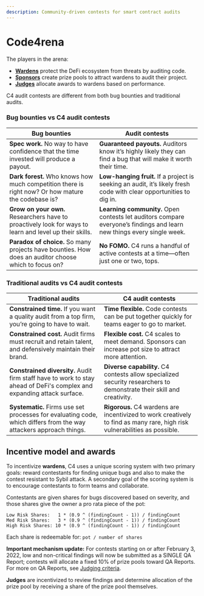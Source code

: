 ```yaml
---
description: Community-driven contests for smart contract audits
---
```


# Code4rena

The players in the arena:

* [**Wardens**](roles/wardens/) protect the DeFi ecosystem from threats by auditing code.
* [**Sponsors**](roles/sponsors/) create prize pools to attract wardens to audit their project.
* [**Judges**](roles/judges/) allocate awards to wardens based on performance.

C4 audit contests are different from both bug bounties and traditional audits.

### Bug bounties vs C4 audit contests

| Bug bounties                                                                                            | Audit contests                                                                                                         |
| ------------------------------------------------------------------------------------------------------- | ---------------------------------------------------------------------------------------------------------------------- |
| **Spec work.** No way to have confidence that the time invested will produce a payout.                  | **Guaranteed payouts.** Auditors know it’s highly likely they can find a bug that will make it worth their time.       |
| **Dark forest.** Who knows how much competition there is right now? Or how mature the codebase is?      | **Low-hanging fruit.** If a project is seeking an audit, it’s likely fresh code with clear opportunities to dig in.    |
| **Grow on your own.** Researchers have to proactively look for ways to learn and level up their skills. | **Learning community.** Open contests let auditors compare everyone’s findings and learn new things every single week. |
| **Paradox of choice.** So many projects have bounties. How does an auditor choose which to focus on?    | **No FOMO.** C4 runs a handful of active contests at a time—often just one or two, tops.                               |

### Traditional audits vs C4 audit contests

| Traditional audits                                                                                                     | C4 audit contests                                                                                                         |
| ---------------------------------------------------------------------------------------------------------------------- | ------------------------------------------------------------------------------------------------------------------------- |
| **Constrained time.** If you want a quality audit from a top firm, you’re going to have to wait.                       | **Time flexible.** Code contests can be put together quickly for teams eager to go to market.                             |
| **Constrained cost.** Audit firms must recruit and retain talent, and defensively maintain their brand.                | **Flexible cost.** C4 scales to meet demand. Sponsors can increase pot size to attract more attention.                    |
| **Constrained diversity.** Audit firm staff have to work to stay ahead of DeFi's complex and expanding attack surface. | **Diverse capability.** C4 contests allow specialized security researchers to demonstrate their skill and creativity.     |
| **Systematic.** Firms use set processes for evaluating code, which differs from the way attackers approach things.     | **Rigorous.** C4 wardens are incentivized to work creatively to find as many rare, high risk vulnerabilities as possible. |

## Incentive model and awards

To incentivize **wardens**, C4 uses a unique scoring system with two primary goals: reward contestants for finding unique bugs and also to make the contest resistant to Sybil attack. A secondary goal of the scoring system is to encourage contestants to form teams and collaborate.

Contestants are given shares for bugs discovered based on severity, and those shares give the owner a pro rata piece of the pot:

`Low Risk Shares:   1 * (0.9 ^ (findingCount - 1)) / findingCount`\
`Med Risk Shares:   3 * (0.9 ^ (findingCount - 1)) / findingCount`\
`High Risk Shares: 10 * (0.9 ^ (findingCount - 1)) / findingCount`

Each share is redeemable for: `pot / number of shares`

**Important mechanism update:** For contests starting on or after February 3, 2022, low and non-critical findings will now be submitted as a SINGLE QA Report; contests will allocate a fixed 10% of prize pools toward QA Reports. For more on QA Reports, see [Judging criteria](roles/wardens/judging-criteria).

**Judges** are incentivized to review findings and determine allocation of the prize pool by receiving a share of the prize pool themselves.
